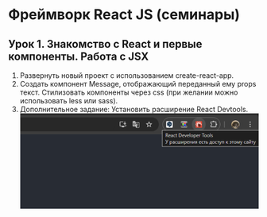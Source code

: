 # Фреймворк React JS (семинары)

## Урок 1. Знакомство с React и первые компоненты. Работа с JSX

1. Развернуть новый проект с использованием create-react-app.
2. Создать компонент Message, отображающий переданный ему props текст.
Стилизовать компоненты через css (при желании можно использовать less или sass).
3. Дополнительное задание: Установить расширение React Devtools.
![alt text](src/img/Screenshot.png)
